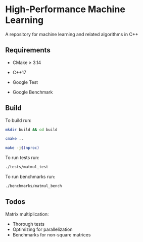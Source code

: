 # High-Performance Machine Learning

A repository for machine learning and related algorithms in C++

## Requirements

- CMake ≥ 3.14

- C++17

- Google Test

- Google Benchmark

## Build

To build run:

```Bash
mkdir build && cd build

cmake ..

make -j$(nproc)
```

To run tests run:

```Bash
./tests/matmul_test
```

To run benchmarks run:

```Bash
./benchmarks/matmul_bench
```

## Todos

Matrix multiplication:

- Thorough tests
- Optimizing for parallelization
- Benchmarks for non-square matrices
